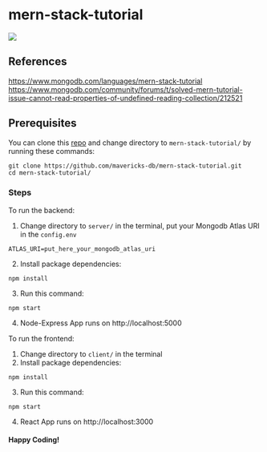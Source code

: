 # mern-stack-tutorial
![](https://d3cy9zhslanhfa.cloudfront.net/media/3800C044-6298-4575-A05D5C6B7623EE37/4B45D0EC-3482-4759-82DA37D8EA07D229/webimage-8A27671A-8A53-45DC-89D7BF8537F15A0D.png)

## References
https://www.mongodb.com/languages/mern-stack-tutorial
https://www.mongodb.com/community/forums/t/solved-mern-tutorial-issue-cannot-read-properties-of-undefined-reading-collection/212521

## Prerequisites
You can clone this [repo](https://github.com/mavericks-db/mern-stack-tutorial) and change directory to `mern-stack-tutorial/` by running these commands:
```
git clone https://github.com/mavericks-db/mern-stack-tutorial.git
cd mern-stack-tutorial/
```


### Steps
To run the backend:
1. Change directory to `server/` in the terminal, put your Mongodb Atlas URI in the `config.env`
```
ATLAS_URI=put_here_your_mongodb_atlas_uri
```
2. Install package dependencies:
```
npm install
```
3. Run this command:
```
npm start
```
4. Node-Express App runs on http://localhost:5000

To run the frontend:
1. Change directory to `client/` in the terminal
2. Install package dependencies:
```
npm install
```
3. Run this command:
```
npm start
```
4. React App runs on http://localhost:3000

#### Happy Coding!
